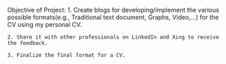 Objective of Project:
    1. Create blogs for developing/implement the various possible formats(e.g., Traditional text document, Graphs, Video,...) for the CV using my personal CV.

    2. Share it with other professionals on LinkedIn and Xing to receive the feedback.

    3. Finalize the final format for a CV.
